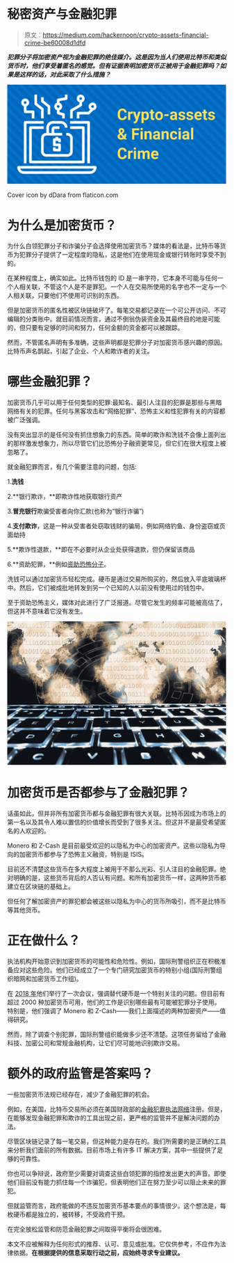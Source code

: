 # 秘密资产与金融犯罪

> 原文：<https://medium.com/hackernoon/crypto-assets-financial-crime-be60008d1dfd>

***犯罪分子将加密资产视为金融犯罪的绝佳媒介。这是因为当人们使用比特币和类似货币时，他们享受着匿名的感觉。但有证据表明加密货币正被用于金融犯罪吗？如果是这样的话，对此采取了什么措施？***

![](img/9aee8f746fead1712d2a5a39d34aa347.png)

Cover icon by dDara from flaticon.com

# 为什么是加密货币？

为什么白领犯罪分子和诈骗分子会选择使用加密货币？媒体的看法是，比特币等货币为犯罪分子提供了一定程度的隐私，这是他们在使用现金或银行转账时享受不到的。

在某种程度上，确实如此。比特币钱包的 ID 是一串字符，它本身不可能与任何一个人相关联，不管这个人是不是罪犯。一个人在交易所使用的名字也不一定与一个人相关联，只要他们不使用可识别的东西。

但是加密货币的匿名性被区块链破坏了。每笔交易都记录在一个可公开访问、不可编辑的分类账中。就目前情况而言，通过不倒翁伪装资金及其最终目的地是可能的，但只要有足够的时间和努力，任何金额的资金都可以被跟踪。

然而，不管匿名声明有多准确，这些声明都是犯罪分子对加密货币感兴趣的原因。比特币声名鹊起，引起了企业、个人和欺诈者的关注。

# 哪些金融犯罪？

加密货币几乎可以用于任何类型的犯罪:最知名、最引人注目的犯罪是那些与黑暗网络有关的犯罪。任何与黑客攻击和“网络犯罪”、恐怖主义和性犯罪有关的内容都被广泛强调。

没有突出显示的是任何没有抓住想象力的东西。简单的欺诈和洗钱不会像上面列出的那样激发想象力，所以尽管它们比恐怖分子融资更常见，但它们在很大程度上被忽略了。

就金融犯罪而言，有几个需要注意的问题，包括:

1.**洗钱**

2.**银行欺诈，**即欺诈性地获取银行资产

3.**冒充银行**欺骗受害者向你汇款(也称为“银行诈骗”)

4.**支付欺诈**，这是一种从受害者处窃取钱财的骗局，例如网络钓鱼、身份盗窃或页面劫持

5.**欺诈性退款，**即在不必要时从企业处获得退款，但仍保留该商品

6.**资助犯罪，**例如[资助恐怖分子](/@sd.casadeibernardi/the-terrorist-use-of-cryptocurrencies-f44088ca12fe)。

洗钱可以通过加密货币轻松完成。硬币是通过交易所购买的，然后放入平底玻璃杯中。然后，它们被成批地转发到另一个已知的人以前没有使用过的钱包中。

至于资助恐怖主义，媒体对此进行了广泛报道。尽管它发生的频率可能被高估了，但这并不意味着它没有发生。

![](img/fb7666ebb10d623e10245bb6b310a670.png)

# 加密货币是否都参与了金融犯罪？

话虽如此，但并非所有加密货币都与金融犯罪有很大关联。比特币因成为市场上的第一名以及其令人难以置信的价值增长而受到了很多关注。但这并不是最受希望匿名的人欢迎的。

Monero 和 Z-Cash 是目前最受欢迎的以隐私为中心的加密资产。这些以隐私为导向的加密货币都参与了恐怖主义融资，特别是 ISIS。

目前还不清楚这些货币在多大程度上被用于不那么光彩、引人注目的金融犯罪。绝对明确的是，这些货币背后的人否认有问题。和所有加密货币一样，这两种货币都建立在区块链的基础上。

但任何了解加密资产的罪犯都会被这些以隐私为中心的货币所吸引，而不是比特币等其他货币。

# 正在做什么？

执法机构开始意识到加密货币的可能性和危险性。例如，国际刑警组织正在积极准备应对这些危险。他们已经成立了一个专门研究加密货币的特别小组(国际刑警组织暗网和加密货币工作组)。

在 [2018 年](https://www.interpol.int/en/News-and-Events/News/2018/Challenges-of-Altcoins-for-investigations-prosecutions-focus-of-INTERPOL-meeting)他们举行了一次会议，强调替代硬币是一个特别关注的问题。但目前有超过 2000 种加密货币可用，他们的工作是识别哪些最有可能被犯罪分子使用。特别是，他们强调了 Monero 和 Z-Cash——我们上面描述的两种加密资产——值得研究。

然而，除了调查个别犯罪，国际刑警组织能做多少还不清楚。这项任务留给了金融科技、加密公司和常规金融机构，让它们尽可能地识别欺诈交易。

# 额外的政府监管是答案吗？

一些加密货币法规已经存在，减少了金融犯罪的机会。

例如，在美国，比特币交易所必须在美国财政部的[金融犯罪执法网络](https://www.fincen.gov/)注册。但是，在能够发现金融犯罪和欺诈的工具出现之前，更严格的监管并不是解决问题的办法。

尽管区块链记录了每一笔交易，但这种能力是存在的。我们所需要的是正确的工具来分析我们面前的所有数据。目前市场上有许多 IT 解决方案，其中一些提供了足够的可靠性。

你也可以争辩说，政府至少需要对调查这些白领犯罪的指控发出更大的声音。即使他们目前没有能力抓住每一个诈骗犯，但表明他们正在努力至少可以阻止未来的罪犯。

但就监管而言，政府能做的不违反加密货币基本要点的事情很少。这个想法是，每枚硬币都是独立的，被转移，不受政府干预。

在完全放松监管和防范金融犯罪之间取得平衡将会很困难。

本文不应被解释为任何形式的推荐、认可、意见或批准。它仅供参考，不应作为法律依据。[](https://blockchainconsultus.io)**在根据提供的信息采取行动之前，应始终寻求专业建议。**